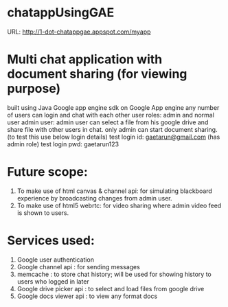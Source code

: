 chatappUsingGAE
===============

URL: http://1-dot-chatappgae.appspot.com/myapp


Multi chat application with document sharing (for viewing purpose)
===========================================================================
built using Java Google app engine sdk on Google App engine
any number of users can login and chat with each other
user roles: admin and normal user
admin user: admin user can select a file from his google drive and share file with other users in chat.
only admin can start document sharing.(to test this use below login details)
test login id: gaetarun@gmail.com (has admin role)
test login pwd: gaetarun123

Future scope:
===============

1. To make use of html canvas & channel api: for simulating blackboard experience by broadcasting changes from admin user.
2. To make use of html5 webrtc: for video sharing where admin video feed is shown to users.

Services used: 
===============
1. Google user authentication 
2. Google channel api : for sending messages 
3. memcache : to store chat history; will be used for showing history to users who logged in later
4. Google drive picker api : to select and load files from google drive
5. Google docs viewer api : to view any format docs

